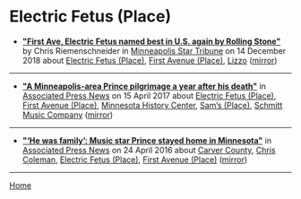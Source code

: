 # Electric Fetus (Place)

 - [**"First Ave, Electric Fetus named best in U.S. again by Rolling Stone"**](http://www.startribune.com/first-ave-electric-fetus-named-best-in-u-s-again-by-rolling-stone/502770432/) by Chris Riemenschneider in [Minneapolis Star Tribune](http://www.startribune.com/) on 14 December 2018 about [Electric Fetus (Place)](../../../topics/place/electric-fetus/index.md), [First Avenue (Place)](../../../topics/place/first-avenue/index.md), [Lizzo](../../../topics/lizzo/index.md) ([mirror](https://web.archive.org/web/*/http://www.startribune.com/first-ave-electric-fetus-named-best-in-u-s-again-by-rolling-stone/502770432/))

----

 - [**"A Minneapolis-area Prince pilgrimage a year after his death"**](https://apnews.com/c26c137efcb447af86f26bb41e8ac97f) in [Associated Press News](https://www.apnews.com/) on 15 April 2017 about [Electric Fetus (Place)](../../../topics/place/electric-fetus/index.md), [First Avenue (Place)](../../../topics/place/first-avenue/index.md), [Minnesota History Center](../../../topics/minnesota-history-center/index.md), [Sam’s (Place)](../../../topics/place/sam-s/index.md), [Schmitt Music Company](../../../topics/schmitt-music-company/index.md) ([mirror](https://web.archive.org/web/*/https://apnews.com/c26c137efcb447af86f26bb41e8ac97f))

----

 - [**"‘He was family’: Music star Prince stayed home in Minnesota"**](https://www.apnews.com/00078308adec4acdbf4aa8e5fe8f8729) in [Associated Press News](https://www.apnews.com/) on 24 April 2016 about [Carver County](../../../topics/carver-county/index.md), [Chris Coleman](../../../topics/chris-coleman/index.md), [Electric Fetus (Place)](../../../topics/place/electric-fetus/index.md), [First Avenue (Place)](../../../topics/place/first-avenue/index.md) ([mirror](https://web.archive.org/web/*/https://www.apnews.com/00078308adec4acdbf4aa8e5fe8f8729))

----

[Home](../)

